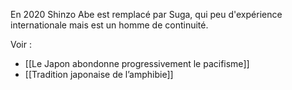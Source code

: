 En 2020 Shinzo Abe est remplacé par Suga, qui peu d'expérience internationale mais est un homme de continuité.

Voir :

- [[Le Japon abondonne progressivement le pacifisme]]
- [[Tradition japonaise de l’amphibie]]